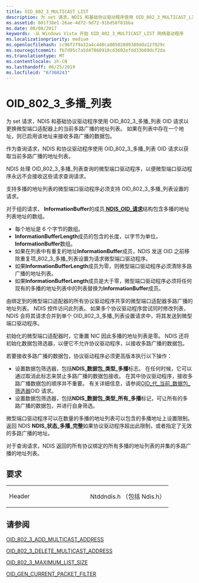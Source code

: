 ```yaml
---
title: OID_802_3_MULTICAST_LIST
description: 为 set 请求，NDIS 和基础协议驱动程序使用 OID_802_3_MULTICAST_LIST OID 请求替换微型端口适配器上的当前多路广播的地址列表。
ms.assetid: 601f38e1-26ae-4d72-9d72-91bd58f81bba
ms.date: 08/08/2017
keywords: -从 Windows Vista 开始 OID_802_3_MULTICAST_LIST 网络驱动程序
ms.localizationpriority: medium
ms.openlocfilehash: cc96f2f9a32a4c440ca80502809389dda12f029c
ms.sourcegitcommit: fb7d95c7a5d47860918cd3602efdd33b69dcf2da
ms.translationtype: MT
ms.contentlocale: zh-CN
ms.lasthandoff: 06/25/2019
ms.locfileid: "67360243"
---
```

# <a name="oid8023multicastlist"></a>OID\_802\_3\_多播\_列表


为 set 请求，NDIS 和基础协议驱动程序使用 OID\_802\_3\_多播\_列表 OID 请求以更换微型端口适配器上的当前多路广播的地址列表。 如果在列表中存在一个地址，则已启用该地址来接收多路广播的数据包。

作为查询请求，NDIS 和协议驱动程序使用 OID\_802\_3\_多播\_列表 OID 请求以获取当前多路广播的地址列表。




NDIS 处理 OID\_802\_3\_多播\_列表查询的微型端口驱动程序，以便微型端口驱动程序永远不会接收这些请求查询请求。

支持多播的地址列表的微型端口驱动程序必须支持 OID\_802\_3\_多播\_列表设置的请求。

对于组的请求， **InformationBuffer**的成员[ **NDIS\_OID\_请求**](https://docs.microsoft.com/windows-hardware/drivers/ddi/content/ndis/ns-ndis-_ndis_oid_request)结构包含多播的地址列表地址的数组。

-   每个地址是 6 个字节的数组。
-   **InformationBufferLength**成员的包含的长度，以字节为单位， **InformationBuffer**数组。
-   如果在列表中有重复的地址**InformationBuffer**成员，NDIS 发送 OID 之前移除重复项\_802\_3\_多播\_列表设置为请求微型端口驱动程序。
-   如果**InformationBufferLength**成员为零，则微型端口驱动程序必须清除多路广播的地址列表。
-   如果**InformationBufferLength**成员是大于零，微型端口驱动程序必须将任何现有的多播的地址列表中的列表替换为**InformationBuffer**成员。

由绑定到的微型端口适配器的所有协议驱动程序共享的微型端口适配器多路广播的地址列表。 NDIS 控件访问此列表。 如果多个协议驱动程序尝试同时修改列表，NDIS 会将其请求合并到单个 OID\_802\_3\_多播\_列表设置请求中，将其发送到微型端口驱动程序。

初始化的微型端口适配器时，它重置 NIC 因此多播的地址列表是零。 NDIS 还将初始化数据包筛选器，以便它不允许协议驱动程序，以接收多路广播的数据包。

若要接收多路广播的数据包，协议驱动程序必须更高版本执行以下操作：

-   设置数据包筛选器，包括**NDIS\_数据包\_类型\_多播**标志。 在任何时候，它可以通过取消此标志来禁止多路广播的数据包接收。 在其中协议驱动程序，接收多路广播数据包的顺序并不重要。 有关详细信息，请参阅[OID\_代\_当前\_数据包\_筛选器](oid-gen-current-packet-filter.md)OID 请求。
-   设置数据包筛选器，包括**NDIS\_数据包\_类型\_所有\_多播**标记，可让所有的多路广播的数据包，并进行自身筛选。

微型端口驱动程序可以在数量的多播的地址列表可以包含的多播地址上设置限制。 返回 NDIS **NDIS\_状态\_多播\_完整**如果协议驱动程序超出此限制，或者指定了无效的多路广播的地址。

对于查询请求，NDIS 返回的所有协议绑定的所有多播的地址列表的并集的多路广播的地址列表。

<a name="requirements"></a>要求
------------

<table>
<colgroup>
<col width="50%" />
<col width="50%" />
</colgroup>
<tbody>
<tr class="odd">
<td><p>Header</p></td>
<td>Ntddndis.h （包括 Ndis.h）</td>
</tr>
</tbody>
</table>

## <a name="see-also"></a>请参阅


[OID\_802\_3\_ADD\_MULTICAST\_ADDRESS](oid-802-3-add-multicast-address.md)

[OID\_802\_3\_DELETE\_MULTICAST\_ADDRESS](oid-802-3-delete-multicast-address.md)

[OID\_802\_3\_MAXIMUM\_LIST\_SIZE](oid-802-3-maximum-list-size.md)

[OID\_GEN\_CURRENT\_PACKET\_FILTER](oid-gen-current-packet-filter.md)

 

 




